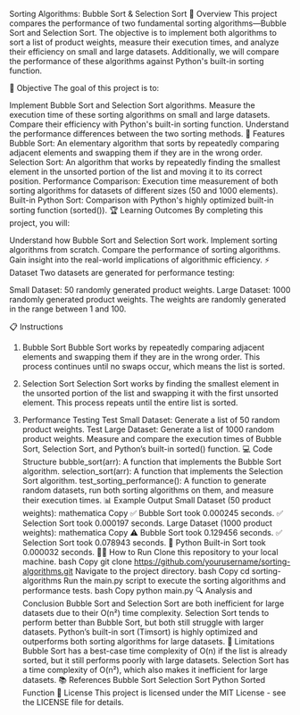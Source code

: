 Sorting Algorithms: Bubble Sort & Selection Sort
📖 Overview
This project compares the performance of two fundamental sorting algorithms—Bubble Sort and Selection Sort. The objective is to implement both algorithms to sort a list of product weights, measure their execution times, and analyze their efficiency on small and large datasets. Additionally, we will compare the performance of these algorithms against Python's built-in sorting function.

📝 Objective
The goal of this project is to:

Implement Bubble Sort and Selection Sort algorithms.
Measure the execution time of these sorting algorithms on small and large datasets.
Compare their efficiency with Python's built-in sorting function.
Understand the performance differences between the two sorting methods.
🚀 Features
Bubble Sort: An elementary algorithm that sorts by repeatedly comparing adjacent elements and swapping them if they are in the wrong order.
Selection Sort: An algorithm that works by repeatedly finding the smallest element in the unsorted portion of the list and moving it to its correct position.
Performance Comparison: Execution time measurement of both sorting algorithms for datasets of different sizes (50 and 1000 elements).
Built-in Python Sort: Comparison with Python's highly optimized built-in sorting function (sorted()).
🏆 Learning Outcomes
By completing this project, you will:

Understand how Bubble Sort and Selection Sort work.
Implement sorting algorithms from scratch.
Compare the performance of sorting algorithms.
Gain insight into the real-world implications of algorithmic efficiency.
⚡ Dataset
Two datasets are generated for performance testing:

Small Dataset: 50 randomly generated product weights.
Large Dataset: 1000 randomly generated product weights.
The weights are randomly generated in the range between 1 and 100.

📋 Instructions
1. Bubble Sort
Bubble Sort works by repeatedly comparing adjacent elements and swapping them if they are in the wrong order. This process continues until no swaps occur, which means the list is sorted.

2. Selection Sort
Selection Sort works by finding the smallest element in the unsorted portion of the list and swapping it with the first unsorted element. This process repeats until the entire list is sorted.

3. Performance Testing
Test Small Dataset: Generate a list of 50 random product weights.
Test Large Dataset: Generate a list of 1000 random product weights.
Measure and compare the execution times of Bubble Sort, Selection Sort, and Python’s built-in sorted() function.
💻 Code Structure
bubble_sort(arr): A function that implements the Bubble Sort algorithm.
selection_sort(arr): A function that implements the Selection Sort algorithm.
test_sorting_performance(): A function to generate random datasets, run both sorting algorithms on them, and measure their execution times.
📊 Example Output
Small Dataset (50 product weights):
mathematica
Copy
✅ Bubble Sort took 0.000245 seconds.
✅ Selection Sort took 0.000197 seconds.
Large Dataset (1000 product weights):
mathematica
Copy
⚠️ Bubble Sort took 0.129456 seconds.
✅ Selection Sort took 0.078943 seconds.
🚀 Python Built-in Sort took 0.000032 seconds.
🧑‍💻 How to Run
Clone this repository to your local machine.
bash
Copy
git clone https://github.com/yourusername/sorting-algorithms.git
Navigate to the project directory.
bash
Copy
cd sorting-algorithms
Run the main.py script to execute the sorting algorithms and performance tests.
bash
Copy
python main.py
🔍 Analysis and Conclusion
Bubble Sort and Selection Sort are both inefficient for large datasets due to their O(n²) time complexity.
Selection Sort tends to perform better than Bubble Sort, but both still struggle with larger datasets.
Python’s built-in sort (Timsort) is highly optimized and outperforms both sorting algorithms for large datasets.
🚧 Limitations
Bubble Sort has a best-case time complexity of O(n) if the list is already sorted, but it still performs poorly with large datasets.
Selection Sort has a time complexity of O(n²), which also makes it inefficient for large datasets.
📚 References
Bubble Sort
Selection Sort
Python Sorted Function
📅 License
This project is licensed under the MIT License - see the LICENSE file for details.
